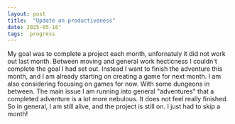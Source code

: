 ```yaml
---
layout: post
title:  "Update on productiveness"
date: 2025-05-16"
tags:  progress
---
```


My goal was to complete a project each month, unfornatuly it did not work out last month. Between moving and general work hecticness I couldn't complete the goal I had set out.
Instead I want to finish the adventure this month, and I am already starting on creating a game for next month. I am also considering focusing on games for now.
With some dungeons in between. The main issue I am running into general "adventures" that a completed adventure is a lot more nebulous. It does not feel really finished.
So in general, I am still alive, and the project is still on. I just had to skip a month!
